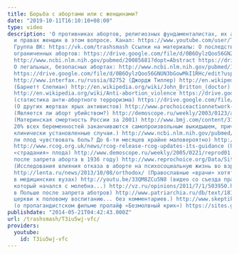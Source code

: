 ```yaml
---
title: Борьба с абортами или с женщинами?
date: "2019-10-11T16:10:10+08:00"
type: video
description: 'О противниках абортов, религиозных фундаменталистах, их аргументации,
  и правах женщин в этом вопросе. Канал: https://www.youtube.com/user/TrashRecord
  Группа ВК: https://vk.com/trashsmash Ссылки на материалы: О последствиях законодательно
  ограниченных абортов: https://drive.google.com/file/d/0B6OylzQoo56GN215eVhpcjBRajA/edit?usp=sharing
  http://www.ncbi.nlm.nih.gov/pubmed/20085681?dopt=Abstract https://drive.google.com/file/d/0B6OylzQoo56GR19HYkE2ZkJIYWM/edit?usp=sharing
  О легальных, безопасных абортах: http://www.ncbi.nlm.nih.gov/pubmed/17126724?dopt=Abstract
  https://drive.google.com/file/d/0B6OylzQoo56GNUN3bGowMkI1RHc/edit?usp=sharing Прочее:
  http://www.interfax.ru/russia/82752 (Джордж Тиллер) http://en.wikipedia.org/wiki/Barnett_Slepian
  (Барнетт Слепиан) http://en.wikipedia.org/wiki/John_Britton_(doctor) (Джон Бриттон)
  http://en.wikipedia.org/wiki/Anti-abortion_violence https://drive.google.com/file/d/0B6OylzQoo56GcFdLTFZlVmh5RFU/edit?usp=sharing
  (статистика анти-абортного терроризма) https://drive.google.com/file/d/0B6OylzQoo56GN2plSXVPLXRRSWs/edit?usp=sharing
  (О других жертвах ярых активистов) http://www.prochoiceactionnetwork-canada.org/articles/fetusperson.shtml
  (Является ли аборт убийством?) http://demoscope.ru/weekly/2003/0123/analit03.php
  (Материнская смертность России за 2001) http://www.bmj.com/content/315/7099/32 (15-
  20% всех беременностей заканчиваются самопроизвольным выкидышем, причем это только
  клинически установленные случаи.) http://www.ncbi.nlm.nih.gov/pubmed/16118385 (Может
  ли плод чувствовать боль? До 6-ти месяцев крайне маловероятно) http://www.nbcnews.com/id/9053416/
  http://www.rcog.org.uk/news/rcog-release-rcog-updates-its-guidance (Гипотетические
  «страдания» плода) http://www.demoscope.ru/weekly/2005/0221/reprod01.php (Что было
  после запрета аборта в 1936 году) http://www.reprochoice.org/Data/Sites/1/materials/inter_info/2010-06-08_rhm_no2/rhmmoscow2-2008web.pdf
  (Исследования влияния отказа в аборте на психосоциальную жизнь во взрослом возрасте)
  http://lenta.ru/news/2013/10/08/orthodox/ (Православные «врачи» хотят вводить теологию
  в медицинских вузах) http://youtu.be/33QM8ZCu5N8 (видео со съезда православных «врачей»,
  который начался с молебна...) http://vz.ru/opinions/2011/7/1/503950.html (Рождаемость
  в Польше после запрета аботров) http://www.patriarchia.ru/db/text/1819463.html (отношение
  церкви к половому воспитанию... без комментариев.) http://www.skeptik.net/clinic/abortion.htm
  (о пропагандистском фильме пролайф «Безмолвный крик») https://sites.google.com/site/protivabortov2011/likbez/reproduktivnaa-svoboda-dla-cajnikov'
publishdate: "2014-05-21T04:42:43.000Z"
url: /trashsmash/T3iu5wj-vfc/
providers:
  youtube:
    id: T3iu5wj-vfc
---
```

